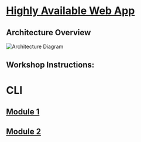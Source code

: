 # [Highly Available Web App](https://catalog.us-east-1.prod.workshops.aws/workshops/5ceb632a-c07f-44a5-a3bd-b8f616a631c0/en-US/introduction/overview)

## Architecture Overview
![Architecture Diagram](https://static.us-east-1.prod.workshops.aws/public/5275bcf4-7b53-42b4-8eee-5d6edd6ac63f/static/images/ha-webapp/HA-LAB.svg)


## Workshop Instructions:

# CLI
## [Module 1](module1.md)
## [Module 2](module2.md)



